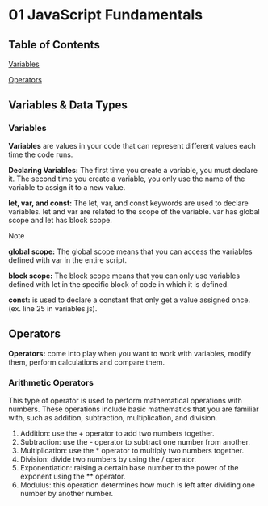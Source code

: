 # 01 JavaScript Fundamentals

## Table of Contents
[Variables](#variables--data-types) 

[Operators](#operators)

## Variables & Data Types

### Variables

**Variables** are values in your code that can represent different values each time the code runs.

**Declaring Variables:** The first time you create a variable, you must declare it. The second time you create a variable, you only use the name of the variable to assign it to a new value.

**let, var, and const:** The let, var, and const keywords are used to declare variables. let and var are related to the scope of the variable. var has global scope and let has block scope.


> [!NOTE]
>  
> **global scope:** The global scope means that you can access the variables defined with var in the entire script.
> 
> **block scope:** The block scope means that you can only use variables defined with let in the specific block of code in which it is defined.
> 
> **const:** is used to declare a constant that only get a value assigned once.  (ex. line 25 in variables.js).

## Operators

**Operators:** come into play when you want to work with variables, modify them, perform calculations and compare them.

### Arithmetic Operators

This type of operator is used to perform mathematical operations with numbers. These operations include basic mathematics that you are familiar with, such as addition, subtraction, multiplication, and division.

1. Addition: use the + operator to add two numbers together.
2. Subtraction: use the - operator to subtract one number from another.
3. Multiplication: use the * operator to multiply two numbers together.
4. Division: divide two numbers by using the / operator.
5. Exponentiation: raising a certain base number to the power of the exponent using the ** operator.
6. Modulus: this operation determines how much is left after dividing one number by another number. 





